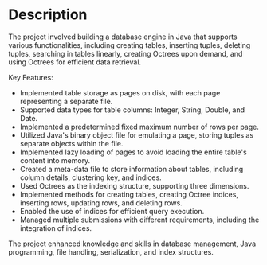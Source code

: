 # Description

The project involved building a database engine in Java that supports various functionalities, including creating tables, inserting tuples, deleting tuples, searching in tables linearly, creating Octrees upon demand, and using Octrees for efficient data retrieval.

Key Features:

* Implemented table storage as pages on disk, with each page representing a separate file.
* Supported data types for table columns: Integer, String, Double, and Date.
* Implemented a predetermined fixed maximum number of rows per page.
* Utilized Java's binary object file for emulating a page, storing tuples as separate objects within the file.
* Implemented lazy loading of pages to avoid loading the entire table's content into memory.
* Created a meta-data file to store information about tables, including column details, clustering key, and indices.
* Used Octrees as the indexing structure, supporting three dimensions.
* Implemented methods for creating tables, creating Octree indices, inserting rows, updating rows, and deleting rows.
* Enabled the use of indices for efficient query execution.
* Managed multiple submissions with different requirements, including the integration of indices.

The project enhanced knowledge and skills in database management, Java programming, file handling, serialization, and index structures.
